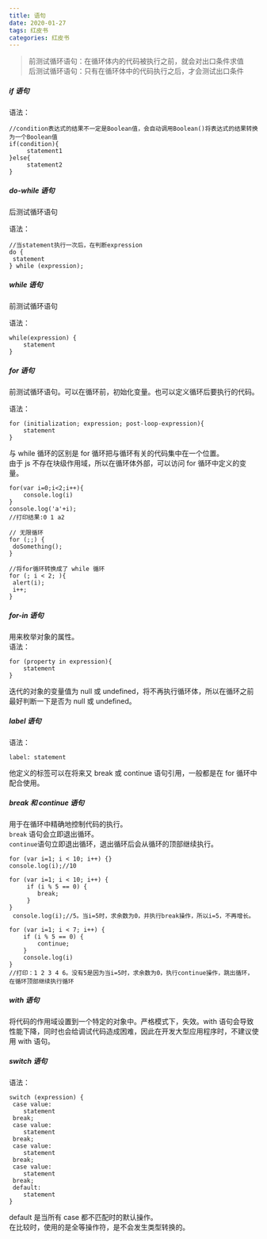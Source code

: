 ```yaml
---
title: 语句
date: 2020-01-27
tags: 红皮书
categories: 红皮书
---
```


> 前测试循环语句：在循环体内的代码被执行之前，就会对出口条件求值</br>
> 后测试循环语句：只有在循环体中的代码执行之后，才会测试出口条件

##### if 语句

语法：

```
//condition表达式的结果不一定是Boolean值，会自动调用Boolean()将表达式的结果转换为一个Boolean值
if(condition){
     statement1
}else{
     statement2
}
```

##### do-while 语句

后测试循环语句

语法：

```
//当statement执行一次后，在判断expression
do {
 statement
} while (expression);
```

##### while 语句

前测试循环语句

语法：

```
while(expression) {
    statement
}
```

##### for 语句

前测试循环语句。可以在循环前，初始化变量。也可以定义循环后要执行的代码。</br>

语法：

```
for (initialization; expression; post-loop-expression){
    statement
}
```

与 while 循环的区别是 for 循环把与循环有关的代码集中在一个位置。</br>
由于 js 不存在块级作用域，所以在循环体外部，可以访问 for 循环中定义的变量。

```
for(var i=0;i<2;i++){
    console.log(i)
}
console.log('a'+i);
//打印结果:0 1 a2

// 无限循环
for (;;) {
 doSomething();
}

//将for循环转换成了 while 循环
for (; i < 2; ){
 alert(i);
 i++;
}
```

##### for-in 语句

用来枚举对象的属性。</br>
语法：

```
for (property in expression){
    statement
}
```

迭代的对象的变量值为 null 或 undefined，将不再执行循环体，所以在循环之前最好判断一下是否为 null 或 undefined。

##### label 语句

语法：

```
label: statement
```

他定义的标签可以在将来又 break 或 continue 语句引用，一般都是在 for 循环中配合使用。

##### break 和 continue 语句

用于在循环中精确地控制代码的执行。</br>
`break` 语句会立即退出循环。</br>
`continue`语句立即退出循环，退出循环后会从循环的顶部继续执行。

```
for (var i=1; i < 10; i++) {}
console.log(i);//10

for (var i=1; i < 10; i++) {
     if (i % 5 == 0) {
        break;
     }
}
 console.log(i);//5。当i=5时，求余数为0，并执行break操作，所以i=5，不再增长。

for (var i=1; i < 7; i++) {
    if (i % 5 == 0) {
        continue;
    }
    console.log(i)
}
//打印：1 2 3 4 6。没有5是因为当i=5时，求余数为0，执行continue操作，跳出循环，在循环顶部继续执行循环

```

##### with 语句

将代码的作用域设置到一个特定的对象中。严格模式下，失效。with 语句会导致性能下降，同时也会给调试代码造成困难，因此在开发大型应用程序时，不建议使用 with 语句。

##### switch 语句

语法：

```
switch (expression) {
 case value:
    statement
 break;
 case value:
    statement
 break;
 case value:
    statement
 break;
 case value:
    statement
 break;
 default:
    statement
}
```

default 是当所有 case 都不匹配时的默认操作。</br>
在比较时，使用的是全等操作符，是不会发生类型转换的。
